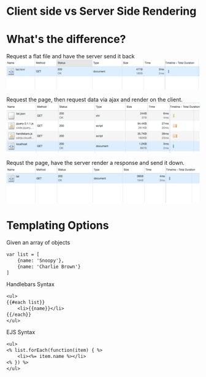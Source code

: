 # Client side vs Server Side Rendering


# What's the difference?

Request a flat file and have the server send it back
![:static](/assets/file.png)

Request the page, then request data via ajax and render on the client.
![:client](/assets/client.png)

Requst the page, have the server render a response and send it down.
![:server](/assets/server.png)

# Templating Options

Given an array of objects

```
var list = [
    {name: 'Snoopy'},
    {name: 'Charlie Brown'}
]
```

Handlebars Syntax

```
<ul>
{{#each list}}
    <li>{{name}}</li>
{{/each}}
</ul>
```

EJS Syntax

```
<ul>
<% list.forEach(function(item) { %>
    <li><%= item.name %></li>
<% }) %>
</ul>
```

